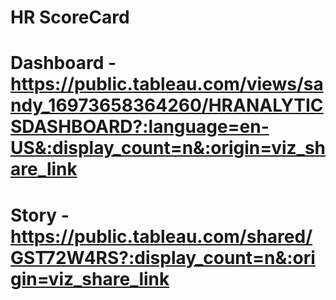 # HR ScoreCard
# Dashboard - https://public.tableau.com/views/sandy_16973658364260/HRANALYTICSDASHBOARD?:language=en-US&:display_count=n&:origin=viz_share_link
# Story - https://public.tableau.com/shared/GST72W4RS?:display_count=n&:origin=viz_share_link
